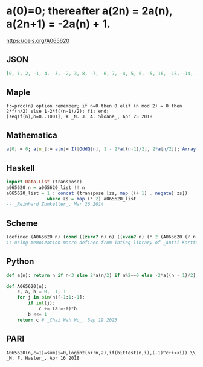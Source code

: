 # a\(0\)\=0; thereafter a\(2n\) \= 2a\(n\), a\(2n\+1\) \= \-2a\(n\) \+ 1\.
https://oeis.org/A065620
## JSON
```JSON
[0, 1, 2, -1, 4, -3, -2, 3, 8, -7, -6, 7, -4, 5, 6, -5, 16, -15, -14, 15, -12, 13, 14, -13, -8, 9, 10, -9, 12, -11, -10, 11, 32, -31, -30, 31, -28, 29, 30, -29, -24, 25, 26, -25, 28, -27, -26, 27, -16, 17, 18, -17, 20, -19, -18, 19, 24, -23, -22, 23, -20, 21, 22, -21, 64, -63, -62, 63, -60, 61, 62, -61, -56]
```
## Maple
```Maple
f:=proc(n) option remember; if n=0 then 0 elif (n mod 2) = 0 then 2*f(n/2) else 1-2*f((n-1)/2); fi; end;
[seq(f(n),n=0..100)]; # _N. J. A. Sloane_, Apr 25 2018
```
## Mathematica
```Mathematica
a[0] = 0; a[n_]:= a[n]= If[OddQ[n], 1 - 2*a[(n-1)/2], 2*a[n/2]]; Array[a, 100, 0] (* _Amiram Eldar_, Sep 05 2023 *)
```
## Haskell
```Haskell
import Data.List (transpose)
a065620 n = a065620_list !! n
a065620_list = 1 : concat (transpose [zs, map ((+ 1) . negate) zs])
               where zs = map (* 2) a065620_list
-- _Reinhard Zumkeller_, Mar 26 2014
```
## Scheme
```Scheme
(definec (A065620 n) (cond ((zero? n) n) ((even? n) (* 2 (A065620 (/ n 2)))) (else (+ 1 (* -2 (A065620 (/ (- n 1) 2)))))))
;; using memoization-macro definec from IntSeq-library of _Antti Karttunen_, Aug 18 2014
```
## Python
```Python
def a(n): return n if n<3 else 2*a(n/2) if n%2==0 else -2*a((n - 1)/2) + 1 # _Indranil Ghosh_, Jun 07 2017
```
```Python
def A065620(n):
    c, a, b = 0, -1, 1
    for j in bin(n)[-1:1:-1]:
        if int(j):
            c += (a:=-a)*b
        b <<= 1
    return c # _Chai Wah Wu_, Sep 19 2023
```
## PARI
```PARI
A065620(n,c=1)=sum(i=0,logint(n+!n,2),if(bittest(n,i),(-1)^c++<<i)) \\ _M. F. Hasler_, Apr 16 2018
```
